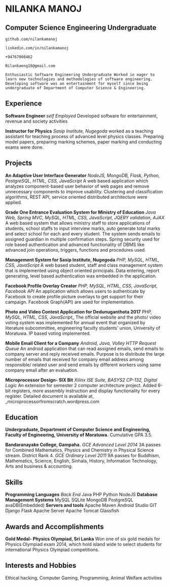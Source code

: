 # NILANKA MANOJ

## Computer Science Engineering Undergraduate

```
github.com/nilankamanoj

linkedin.com/in/nilankamanoj

+94767008462

Nilankaeng16@gmail.com
```
`
Enthusiastic Software Engineering Undergraduate
Worked in eager to learn new technologies and methodologies of software engineering.
Developing software was an entertainment for myself since being undergraduate of
Department of Computer Science & Engineering.
`
## Experience


**Software Engineer**
_self Employed_
Developed software for entertainment, revenue and society activities

**Instructor for Physics**
_Sasip Institute, Nugegoda_
worked as a teaching assistant for teaching process of advanced level physics classes.
Preparing model papers, preparing marking schemes, paper marking and conducting
exams were done.

## Projects

**An Adaptive User Interface Generator**
_NodeJS, MongoDB, Flask, Python, PostgreSQL, HTML, CSS, JavaScript_
A web based application which analyzes component-based user behavior of web
pages and remove unnecessary components to improve usability. Clustering and
classification algorithms, REST API, service oriented distributed architecture were
applied.

**Grade One Entrance Evaluation System for Ministry of Education**
_Java Web, Spring MVC, MySQL, HTML, CSS, JavaScript, JQERY validation, AJAX_
A web based system that allows ministry staff to store applications of students,
school staffs to input interview marks, auto generate total marks and select school
for each and every student. The system sends emails to assigned guardian in multiple
confirmation steps. Spring security used for role based authentication and advanced
functionality of DBMS like advanced join operations, triggers, functions and
procedures used.

**Management System for Sasip Institute, Nugegoda**
_PHP, MySQL, HTML, CSS, JavaScript_
A web based student, staff and class management system that is implemented using
object oriented principals. Data entering, report generating, level based
authentication was embedded in the application.

 **Facebook Profile Overlay Creator**
_PHP, MySQL, HTML, CSS, JavaScript, Facebook API_
An application which allows users to authenticate by Facebook to create profile
picture overlays to get support for their campaign. Facebook Graph(API) are used for
implementation.

**Photo and Video Contest Application for Dedunuganthota 2017**
_PHP, MySQL, HTML, CSS, JavaScript__
The official website and the photo/ video voting system was implemented for annual
event that organized by literature subcommittee, engineering faculty students’ union,
University of Moratuwa. IP based voting implemented.

**Mobile Email Client for a Company**
_Android, Java, Volley HTTP Request Queue_
An android application that can read assigned emails, send emails to company server
and reply received emails. Purpose is to distribute the large number of emails that
received for company email address among responsible/ related user and send emails
by different workers using same company email after an evaluation.

**Microprocessor Design- SIX Bit**
_Xilinx ISE Suite, BASYS2 CP-132, Digital Logic_
An extension for semester 2 computer architecture project. Added 6-bit registers,
more assembly instruction and display functionality for every register. Detailed
document is available at, _microprocessorfromscratch.wordpress.com


## Education
**Undergraduate, Department of Computer Science and Engineering, Faculty of
Engineering, University of Moratuwa.**
Cumulative GPA 3.5.

 **Bandaranayake College, Gampaha.**
_GCE Advanced Level 2014_
3A passes for Combined Mathematics, Physics and Chemistry in Physical Science
stream. District Rank 4.
_GCE Ordinary Level 2011_
9A passes for Buddhism, Mathematics, Science, English, Sinhala, History, Information
Technology, Arts and business & accounting.


## Skills
**Programming Languages**
_Back End_
Java 
PHP 
Python 
NodeJS 
**Database Management Systems**
MySQL
SQLite
MongoDB
PostgreSQL
avaDB(Embedded)
**Servers and tools**
Apache Maven
Android Studio
GIT
Django
Flask
Apache Server
Apache Tomcat
Glassfish

## Awards and Accomplishments
**Gold Medal- Physics Olympiad, Sri Lanka**
Won one of six gold medals for Physics Olympiad exam 2014, which hold island wide
to select students for international Physics Olympiad competitions.

## Interests and Hobbies
Ethical hacking, Computer Gaming, Programming, Animal Welfare activities


